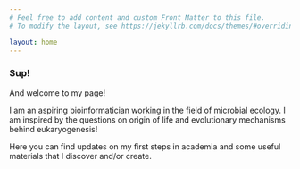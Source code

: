 ```yaml
---
# Feel free to add content and custom Front Matter to this file.
# To modify the layout, see https://jekyllrb.com/docs/themes/#overriding-theme-defaults

layout: home
---
```

### Sup!
And welcome to my page!

I am an aspiring bioinformatician working in the field of microbial ecology. I am inspired by the questions on origin of life and evolutionary mechanisms behind eukaryogenesis! 

Here you can find updates on my first steps in academia and some useful materials that I discover and/or create.